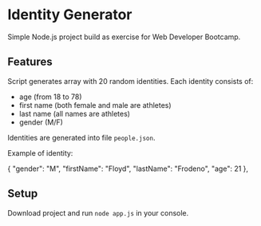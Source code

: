 # Identity Generator 
Simple Node.js project build as exercise for Web Developer Bootcamp.

## Features
Script generates array with 20 random identities. Each identity consists of:

* age (from 18 to 78)
* first name (both female and male are athletes)
* last name (all names are athletes)
* gender (M/F)

Identities are generated into file `people.json`.

Example of identity: 

{
  "gender": "M",
  "firstName": "Floyd",
  "lastName": "Frodeno",
  "age": 21
},


## Setup
Download project and run `node app.js` in your console.

